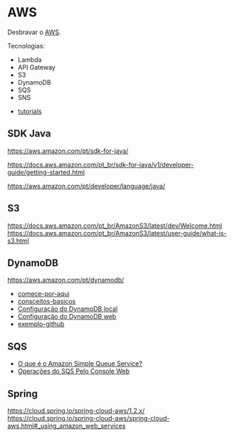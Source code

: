 # AWS

Desbravar o [AWS](https://docs.aws.amazon.com/).

Tecnologias:

+ Lambda
+ API Gateway
+ S3
+ DynamoDB
+ SQS
+ SNS


- [tutorials](https://aws.amazon.com/pt/getting-started/tutorials/)



## SDK Java

https://aws.amazon.com/pt/sdk-for-java/

https://docs.aws.amazon.com/pt_br/sdk-for-java/v1/developer-guide/getting-started.html

https://aws.amazon.com/pt/developer/language/java/


## S3

https://docs.aws.amazon.com/pt_br/AmazonS3/latest/dev/Welcome.html
https://docs.aws.amazon.com/pt_br/AmazonS3/latest/user-guide/what-is-s3.html


## DynamoDB

https://aws.amazon.com/pt/dynamodb/

+ [comece-por-aqui](https://aws.amazon.com/pt/getting-started/tutorials/create-nosql-table/)
+ [consceitos-basicos](https://docs.aws.amazon.com/pt_br/amazondynamodb/latest/developerguide/GettingStarted.html)
+ [Configuração do DynamoDB local](https://docs.aws.amazon.com/pt_br/amazondynamodb/latest/developerguide/DynamoDBLocal.html)
+ [Configuração do DynamoDB web](https://docs.aws.amazon.com/pt_br/amazondynamodb/latest/developerguide/SettingUp.DynamoWebService.html)
+ [exemplo-github](https://github.com/awsdocs/aws-doc-sdk-examples/tree/master/javav2/example_code/dynamodb)


## SQS

- [O que é o Amazon Simple Queue Service?](https://docs.aws.amazon.com/pt_br/AWSSimpleQueueService/latest/SQSDeveloperGuide/welcome.html)
- [Operações do SQS Pelo Console Web](https://docs.aws.amazon.com/pt_br/AWSSimpleQueueService/latest/SQSDeveloperGuide/sqs-getting-started.html)


## Spring

https://cloud.spring.io/spring-cloud-aws/1.2.x/
https://cloud.spring.io/spring-cloud-aws/spring-cloud-aws.html#_using_amazon_web_services


